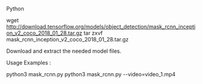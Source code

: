 Python

wget http://download.tensorflow.org/models/object_detection/mask_rcnn_inception_v2_coco_2018_01_28.tar.gz tar zxvf mask_rcnn_inception_v2_coco_2018_01_28.tar.gz

Download and extract the needed model files.

Usage Examples :

python3 mask_rcnn.py python3 mask_rcnn.py --video=video_1.mp4